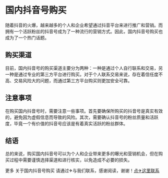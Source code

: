 # 国内抖音号购买

随着抖音的火爆，越来越多的个人和企业希望通过抖音平台来进行推广和营销。而拥有一个活跃粉丝的抖音号成为了一种流行的营销方式。因此，国内抖音号购买也成为了一个热门话题。

## 购买渠道

目前，国内抖音号的购买渠道主要分为两种：一种是通过个人自行联系和交易，另一种是通过专业的第三方平台进行购买。对于个人联系交易来说，存在着信任度不高、交易风险大的问题，而通过第三方平台购买则更加安全可靠。

## 注意事项

在购买国内抖音号时，需要注意一些事项。首先要确保所购买的抖音号是真实有效的，避免因为虚假信息而导致的风险。其次，需要确认抖音号的粉丝质量和活跃度，毕竟一个有价值的抖音号应该是有着真实活跃的粉丝群体。

## 结语

总的来说，购买国内抖音号可以为个人和企业带来更多的曝光和营销机会，但在购买过程中需要谨慎选择渠道和进行核实，以免造成不必要的损失。

更多 关于国内抖音号购买 请通过✈与我们联系，感谢阅读，谢谢！[点✈这里联系](https://add.k02.cc)